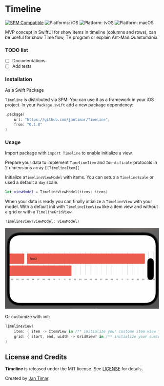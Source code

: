 # Timeline

[![SPM Compatible](https://img.shields.io/badge/spm-compatible-brightgreen.svg?style=flat)](https://swift.org/package-manager)
![Platforms: iOS](https://img.shields.io/badge/platforms-iOS-brightgreen.svg?style=flat)
![Platform: tvOS](https://img.shields.io/badge/platforms-tvOS-brightgreen.svg?style=flat)
![Platform: macOS](https://img.shields.io/badge/platforms-macOS-brightgreen.svg?style=flat)

MVP concept in SwiftUI for show items in timeline (columns and rows), can be useful for show Time flow, TV program or explain Ant-Man Quantumania.

### TODO list
- [ ] Documentations
- [ ] Add tests

### Installation

As a Swift Package

`Timeline` is distributed via SPM. You can use it as a framework in your iOS project. In your `Package.swift` add a new package dependency:

```swift
.package(
    url: "https://github.com/jantimar/Timeline",
    from: "0.1.0"
)
```

### Usage

Import package with `import Timeline` to enable initialize a view.

Prepare your data to implement `TimelineItem` and `Identifiable` protocols in 2 dimensions array `[[TimelineItem]]`

Initialize a`TimelineViewModel` with items. You can setup a `TimelineScale` or used a default a `day` scale.

```swift
let viewModel = TimelineViewModel(items: items) 

``` 
When your data is ready you can finally intialize a `TimelineView` with your model.
With a default init with `TimelineItemView` like a item view and without a grid or with a  `TimelineGridView`
```swift
TimelineView(viewModel: viewModel)
```
![default](/assets/sample2.png)

Or customize with init:
```swift
TimelineView(
    item: { item -> ItemView in /** initialize your custome item view **/ },
    grid: { start, end, width -> GridView? in /** initialize your custome grid view **/ }
)
```

## License and Credits

**Timeline** is released under the MIT license. See [LICENSE](/LICENSE) for details.

Created by [Jan Timar](https://github.com/jantimar).
